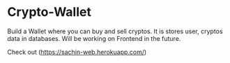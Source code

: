 # Crypto-Wallet
Build a Wallet where you can buy and sell cryptos.
It is stores user, cryptos data in databases.
Will be working on Frontend in the future.

Check out (https://sachin-web.herokuapp.com/)  
